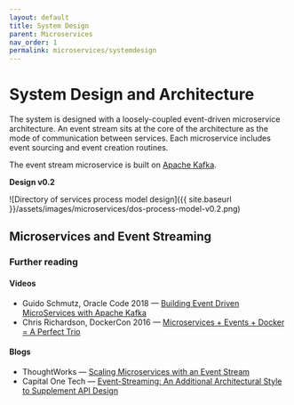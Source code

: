 ```yaml
---
layout: default
title: System Design
parent: Microservices
nav_order: 1
permalink: microservices/systemdesign
---
```


# System Design and Architecture

The system is designed with a loosely-coupled event-driven microservice architecture. An event stream sits at the core of the architecture as the mode of communication between services. Each microservice includes event sourcing and event creation routines.

The event stream microservice is built on [Apache Kafka](https://kafka.apache.org/).

**Design v0.2**

![Directory of services process model design]({{ site.baseurl }}/assets/images/microservices/dos-process-model-v0.2.png)

## Microservices and Event Streaming

### Further reading

#### Videos

- Guido Schmutz, Oracle Code 2018 — [Building Event Driven MicroServices with Apache Kafka](https://www.youtube.com/watch?v=llgU1UqL2JQ)
- Chris Richardson, DockerCon 2016 — [Microservices + Events + Docker = A Perfect Trio](https://www.youtube.com/watch?v=sSm2dRarhPo)

#### Blogs

- ThoughtWorks — [Scaling Microservices with an Event Stream](https://www.thoughtworks.com/insights/blog/scaling-microservices-event-stream)
- Capital One Tech — [Event-Streaming: An Additional Architectural Style to Supplement API Design](https://medium.com/capital-one-tech/event-streaming-an-additional-architectural-style-to-supplement-api-design-703c4f801722)